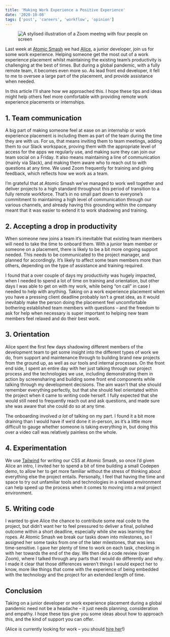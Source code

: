 ```yaml
---
title: 'Making Work Experience a Positive Experience'
date: '2020-10-08'
tags: ['post', 'careers', 'workflow', 'opinion']
---
```


<figure>
  <img src="/making-work-experience-a-positive-experience-01a.svg" alt="A stylised illustration of a Zoom meetng with four people on screen">
</figure>

Last week at [Atomic Smash](https://www.atomicsmash.co.uk/) we had [Alice](http://aliceviccajee.co.uk/), a junior developer, join us for some work experience. Helping someone get the most out of a work experience placement whilst maintaining the existing team’s productivity is challenging at the best of times. But during a global pandemic, with a fully remote team, it becomes even more so. As lead front end developer, it fell to me to oversee a large part of the placement, and provide assistance when needed.

In this article I’ll share how we approached this. I hope these tips and ideas might help others feel more comfortable with providing remote work experience placements or internships.

## 1. Team communication

A big part of making someone feel at ease on an internship or work experience placement is including them as part of the team during the time they are with us. For us, that means inviting them to team meetings, adding them to our Slack workspace, proving them with the appropriate level of access for the apps we regularly use, and making sure they can join our team social on a Friday. It also means maintaining a line of communication (mainly via Slack), and making them aware who to reach out to with questions at any time. We used Zoom frequently for training and giving feedback, which reflects how we work as a team.

I’m grateful that at Atomic Smash we’ve managed to work well together and deliver projects to a high standard throughout this period of transition to a fully remote workforce. That’s in no small part down to everyone’s commitment to maintaining a high level of communication through our various channels, and already having this grounding within the company meant that it was easier to extend it to work shadowing and training.

## 2. Accepting a drop in productivity

When someone new joins a team it’s inevitable that existing team members will need to take the time to onboard them. With a junior team member or someone on a placement, there is likely to be a bit more ongoing support needed. This needs to be communicated to the project manager, and planned for accordingly. It’s likely to affect some team members more than others, depending on the type of assistance and training required.

I found that a over couple of days my productivity was hugely impacted, when I needed to spend a lot of time on training and orientation, but other days I was able to get on with my work, while being “on call” in case I needed to help with anything. Taking on a work experience placement when you have a pressing client deadline probably isn’t a great idea, as it would inevitably make the person doing the placement feel uncomfortable bothering established team members with questions – and the freedom to ask for help when necessary is super important to helping new team members feel relaxed and do their best work.

## 3. Orientation

Alice spent the first few days shadowing different members of the development team to get some insight into the different types of work we do, from support and maintenance through to building brand new projects from the ground up, as well as our tools and internal processes. On the front end side, I spent an entire day with her just talking through our project process and the technologies we use, including demonstrating them in action by screensharing and building some front end components while talking through my development decisions. The aim wasn’t that she should remember everything perfectly, but that she should feel orientated within the project when it came to writing code herself. I fully expected that she would still need to frequently reach out and ask questions, and made sure she was aware that she could do so at any time.

The onboarding involved _a lot_ of talking on my part. I found it a bit more draining than I would have if we’d done it in-person, as it’s a little more difficult to gauge whether someone is taking everything in, but doing this over a video call was relatively painless on the whole.

## 4. Experimentation

We use [Tailwind](https://tailwindcss.com/) for writing our CSS at Atomic Smash, so once I’d given Alice an intro, I invited her to spend a bit of time building a small Codepen demo, to allow her to get more familiar without the stress of thinking about everything else the project entails. Personally, I feel that having the time and space to try out unfamiliar tools and technologies in a relaxed environment can help speed up the process when it comes to moving into a real project environment.

## 5. Writing code

I wanted to give Alice the chance to contribute some real code to the project, but didn’t want her to feel pressured to deliver a final, polished outcome within a short deadline, especially while she was learning the ropes. At Atomic Smash we break our tasks down into milestones, so I assigned her some tasks from one of the later milestones, that was less time-sensitive. I gave her plenty of time to work on each task, checking in with her towards the end of the day. We then did a code review (over Zoom), where I talked through any parts that I would do differently and why. I made it clear that those differences weren’t things I would expect her to know, more like things that come with the experience of being embedded with the technology and the project for an extended length of time.

## Conclusion

Taking on a junior developer or work experience placement during a global pandemic need not be a headache – it just needs planning, consideration and empathy. I hope these tips give you some ideas about how to approach this, and the kind of support you can offer.

(Alice is currently looking for work – you should [hire her](http://aliceviccajee.co.uk/)!)
